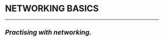# NETWORKING BASICS
--------------------------------------------------------------------------------------------------------------------------------------------------------------------------------------
_Practising with networking._
---------------------------------------------------------------------------------------------------------------------------------------------------------------------------------------